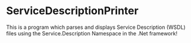 # ServiceDescriptionPrinter
This is a program which parses and displays Service Description (WSDL) files using the Service.Description Namespace in the .Net framework!
